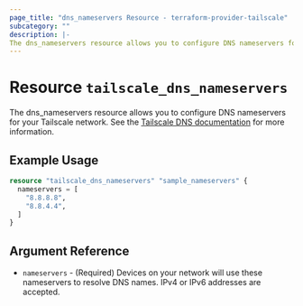 ```yaml
---
page_title: "dns_nameservers Resource - terraform-provider-tailscale"
subcategory: ""
description: |-
The dns_nameservers resource allows you to configure DNS nameservers for your Tailscale network.
---
```


# Resource `tailscale_dns_nameservers`

The dns_nameservers resource allows you to configure DNS nameservers for your Tailscale network. See the
[Tailscale DNS documentation](https://tailscale.com/kb/1054/dns) for more information.

## Example Usage

```terraform
resource "tailscale_dns_nameservers" "sample_nameservers" {
  nameservers = [
    "8.8.8.8",
    "8.8.4.4",
  ]
}
```

## Argument Reference

- `nameservers` - (Required) Devices on your network will use these nameservers to resolve DNS names. IPv4 or IPv6 
  addresses are accepted.


